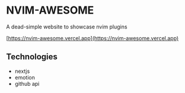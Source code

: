 # NVIM-AWESOME

A dead-simple website to showcase nvim plugins

[https://nvim-awesome.vercel.app](https://nvim-awesome.vercel.app)

## Technologies

- nextjs
- emotion
- github api
